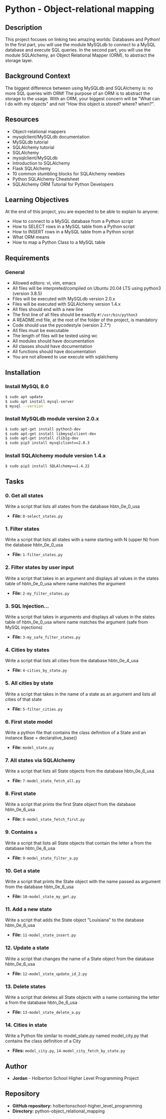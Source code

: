 # Python - Object-relational mapping

## Description
This project focuses on linking two amazing worlds: Databases and Python! In the first part, you will use the module MySQLdb to connect to a MySQL database and execute SQL queries. In the second part, you will use the module SQLAlchemy, an Object Relational Mapper (ORM), to abstract the storage layer.

## Background Context
The biggest difference between using MySQLdb and SQLAlchemy is: no more SQL queries with ORM! The purpose of an ORM is to abstract the storage to the usage. With an ORM, your biggest concern will be "What can I do with my objects" and not "How this object is stored? where? when?".

## Resources
* Object-relational mappers
* mysqlclient/MySQLdb documentation
* MySQLdb tutorial
* SQLAlchemy tutorial
* SQLAlchemy
* mysqlclient/MySQLdb
* Introduction to SQLAlchemy
* Flask SQLAlchemy
* 10 common stumbling blocks for SQLAlchemy newbies
* Python SQLAlchemy Cheatsheet
* SQLAlchemy ORM Tutorial for Python Developers

## Learning Objectives
At the end of this project, you are expected to be able to explain to anyone:
* How to connect to a MySQL database from a Python script
* How to SELECT rows in a MySQL table from a Python script
* How to INSERT rows in a MySQL table from a Python script
* What ORM means
* How to map a Python Class to a MySQL table

## Requirements
### General
* Allowed editors: vi, vim, emacs
* All files will be interpreted/compiled on Ubuntu 20.04 LTS using python3 (version 3.8.5)
* Files will be executed with MySQLdb version 2.0.x
* Files will be executed with SQLAlchemy version 1.4.x
* All files should end with a new line
* The first line of all files should be exactly `#!/usr/bin/python3`
* A README.md file, at the root of the folder of the project, is mandatory
* Code should use the pycodestyle (version 2.7.*)
* All files must be executable
* The length of files will be tested using wc
* All modules should have documentation
* All classes should have documentation
* All functions should have documentation
* You are not allowed to use execute with sqlalchemy

## Installation
### Install MySQL 8.0
```bash
$ sudo apt update
$ sudo apt install mysql-server
$ mysql --version
```

### Install MySQLdb module version 2.0.x
```bash
$ sudo apt-get install python3-dev
$ sudo apt-get install libmysqlclient-dev
$ sudo apt-get install zlib1g-dev
$ sudo pip3 install mysqlclient==2.0.3
```

### Install SQLAlchemy module version 1.4.x
```bash
$ sudo pip3 install SQLAlchemy==1.4.22
```

## Tasks

### 0. Get all states
Write a script that lists all states from the database hbtn_0e_0_usa
* **File:** `0-select_states.py`

### 1. Filter states
Write a script that lists all states with a name starting with N (upper N) from the database hbtn_0e_0_usa
* **File:** `1-filter_states.py`

### 2. Filter states by user input
Write a script that takes in an argument and displays all values in the states table of hbtn_0e_0_usa where name matches the argument
* **File:** `2-my_filter_states.py`

### 3. SQL Injection...
Write a script that takes in arguments and displays all values in the states table of hbtn_0e_0_usa where name matches the argument (safe from MySQL injections)
* **File:** `3-my_safe_filter_states.py`

### 4. Cities by states
Write a script that lists all cities from the database hbtn_0e_4_usa
* **File:** `4-cities_by_state.py`

### 5. All cities by state
Write a script that takes in the name of a state as an argument and lists all cities of that state
* **File:** `5-filter_cities.py`

### 6. First state model
Write a python file that contains the class definition of a State and an instance Base = declarative_base()
* **File:** `model_state.py`

### 7. All states via SQLAlchemy
Write a script that lists all State objects from the database hbtn_0e_6_usa
* **File:** `7-model_state_fetch_all.py`

### 8. First state
Write a script that prints the first State object from the database hbtn_0e_6_usa
* **File:** `8-model_state_fetch_first.py`

### 9. Contains `a`
Write a script that lists all State objects that contain the letter a from the database hbtn_0e_6_usa
* **File:** `9-model_state_filter_a.py`

### 10. Get a state
Write a script that prints the State object with the name passed as argument from the database hbtn_0e_6_usa
* **File:** `10-model_state_my_get.py`

### 11. Add a new state
Write a script that adds the State object "Louisiana" to the database hbtn_0e_6_usa
* **File:** `11-model_state_insert.py`

### 12. Update a state
Write a script that changes the name of a State object from the database hbtn_0e_6_usa
* **File:** `12-model_state_update_id_2.py`

### 13. Delete states
Write a script that deletes all State objects with a name containing the letter a from the database hbtn_0e_6_usa
* **File:** `13-model_state_delete_a.py`

### 14. Cities in state
Write a Python file similar to model_state.py named model_city.py that contains the class definition of a City
* **Files:** `model_city.py`, `14-model_city_fetch_by_state.py`

## Author
* **Jordan** - Holberton School Higher Level Programming Project

## Repository
* **GitHub repository:** holbertonschool-higher_level_programming
* **Directory:** python-object_relational_mapping
